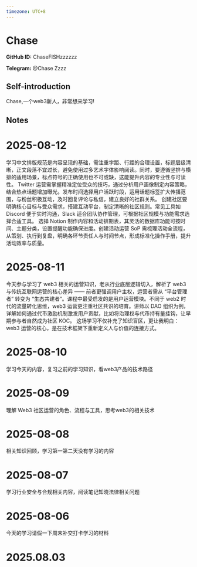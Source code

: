 ```yaml
---
timezone: UTC+8
---
```


# Chase

**GitHub ID:** ChaseFISHzzzzzz

**Telegram:** @Chase Zzzz

## Self-introduction

Chase,一个web3新人，非常想来学习!

## Notes

<!-- Content_START -->
# 2025-08-12

学习中文排版规范是内容呈现的基础，需注重字距、行距的合理设置，标题层级清晰，正文段落不宜过长，避免使用过多艺术字体影响阅读。同时，要遵循竖排与横排的适用场景，标点符号的正确使用也不可或缺，这能提升内容的专业性与可读性。
Twitter 运营需掌握精准定位受众的技巧，通过分析用户画像制定内容策略，结合热点话题增加曝光。发布时间选择用户活跃时段，运用话题标签扩大传播范围，与粉丝积极互动，及时回复评论与私信，建立良好的社群关系。
创建社区要明确核心目标与受众需求，搭建互动平台，制定清晰的社区规则。常见工具如 Discord 便于实时沟通，Slack 适合团队协作管理，可根据社区规模与功能需求选择合适工具。
选择 Notion 制作内容和活动排期表，其灵活的数据库功能可按时间、主题分类，设置提醒功能确保进度。创建活动运营 SoP 需梳理活动全流程，从策划、执行到复盘，明确各环节责任人与时间节点，形成标准化操作手册，提升活动效率与质量。

# 2025-08-11

今天参与学习了 web3 相关的运营知识，老从行业底层逻辑切入，解析了 web3 与传统互联网运营的核心差异 —— 前者更强调用户主权，运营者需从 “平台管理者” 转变为 “生态共建者”。​
课程中最受启发的是用户运营模块。不同于 web2 时代的流量转化思维，web3 运营更注重社区共识的培育。讲师以 DAO 组织为例，详解如何通过代币激励机制激发用户贡献，比如将治理权与代币持有量挂钩，让早期参与者自然成为社区 KOC。​
这场学习不仅补充了知识盲区，更让我明白：web3 运营的核心，是在技术框架下重新定义人与价值的连接方式。

# 2025-08-10

学习今天的内容，复习之前的学习知识，看web3产品的技术路径

# 2025-08-09

理解 Web3 社区运营的角色、流程与工具，思考web3的相关技术

# 2025-08-08

相关知识回顾，学习第一第二天没有学习的内容

# 2025-08-07

学习行业安全与合规相关内容，阅读笔记知晓法律相关问题

# 2025-08-06

今天的学习请假一下周末补交打卡学习的材料


# 2025.08.03


<!-- Content_END -->
